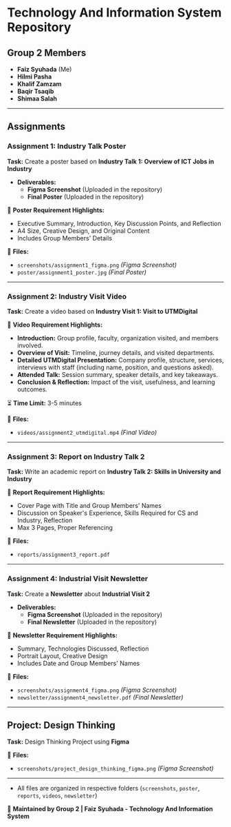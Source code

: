 # Technology And Information System Repository

## Group 2 Members
- **Faiz Syuhada** (Me)
- **Hilmi Pasha**
- **Khalif Zamzam**
- **Baqir Tsaqib**
- **Shimaa Salah**

---

## Assignments

### Assignment 1: Industry Talk Poster
**Task:** Create a poster based on **Industry Talk 1: Overview of ICT Jobs in Industry**

- **Deliverables:**
  - **Figma Screenshot** (Uploaded in the repository)
  - **Final Poster** (Uploaded in the repository)
  
📌 **Poster Requirement Highlights:**
- Executive Summary, Introduction, Key Discussion Points, and Reflection
- A4 Size, Creative Design, and Original Content
- Includes Group Members' Details

📂 **Files:**
- `screenshots/assignment1_figma.png` *(Figma Screenshot)*
- `poster/assignment1_poster.jpg` *(Final Poster)*

---

### Assignment 2: Industry Visit Video
**Task:** Create a video based on **Industry Visit 1: Visit to UTMDigital**

📌 **Video Requirement Highlights:**
- **Introduction:** Group profile, faculty, organization visited, and members involved.
- **Overview of Visit:** Timeline, journey details, and visited departments.
- **Detailed UTMDigital Presentation:** Company profile, structure, services, interviews with staff (including name, position, and questions asked).
- **Attended Talk:** Session summary, speaker details, and key takeaways.
- **Conclusion & Reflection:** Impact of the visit, usefulness, and learning outcomes.

⏳ **Time Limit:** 3-5 minutes

📂 **Files:**
- `videos/assignment2_utmdigital.mp4` *(Final Video)*

---

### Assignment 3: Report on Industry Talk 2
**Task:** Write an academic report on **Industry Talk 2: Skills in University and Industry**

📌 **Report Requirement Highlights:**
- Cover Page with Title and Group Members' Names
- Discussion on Speaker's Experience, Skills Required for CS and Industry, Reflection
- Max 3 Pages, Proper Referencing

📂 **Files:**
- `reports/assignment3_report.pdf`

---

### Assignment 4: Industrial Visit Newsletter
**Task:** Create a **Newsletter** about **Industrial Visit 2**

- **Deliverables:**
  - **Figma Screenshot** (Uploaded in the repository)
  - **Final Newsletter** (Uploaded in the repository)
  
📌 **Newsletter Requirement Highlights:**
- Summary, Technologies Discussed, Reflection
- Portrait Layout, Creative Design
- Includes Date and Group Members' Names

📂 **Files:**
- `screenshots/assignment4_figma.png` *(Figma Screenshot)*
- `newsletter/assignment4_newsletter.pdf` *(Final Newsletter)*

---

## Project: Design Thinking
**Task:** Design Thinking Project using **Figma**

📂 **Files:**
- `screenshots/project_design_thinking_figma.png` *(Figma Screenshot)*

---

- All files are organized in respective folders (`screenshots`, `poster`, `reports`, `videos`, `newsletter`)

🚀 **Maintained by Group 2 | Faiz Syuhada - Technology And Information System**
